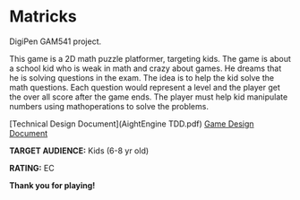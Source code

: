 # Matricks
DigiPen GAM541 project.

This game is a 2D math puzzle platformer, targeting kids. The game is about a school kid who is weak in math and crazy about games. He dreams that he is solving questions in the exam. The idea is to help the kid solve the math questions. Each question would represent a level and the player get the over all score after the game ends. The player must help kid manipulate numbers using mathoperations to solve the problems.

[Technical Design Document](AightEngine TDD.pdf)
[Game Design Document](GameDesignDocument.pdf)

**TARGET AUDIENCE:** Kids (6-8 yr old)

**RATING:** EC

**Thank you for playing!**
